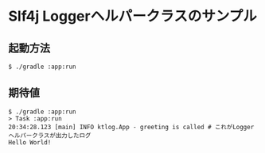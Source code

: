 # Slf4j Loggerヘルパークラスのサンプル

## 起動方法
```shell
$ ./gradle :app:run
```


## 期待値
```shell
$ ./gradle :app:run
> Task :app:run
20:34:28.123 [main] INFO ktlog.App - greeting is called # これがLoggerヘルパークラスが出力したログ
Hello World!

```

